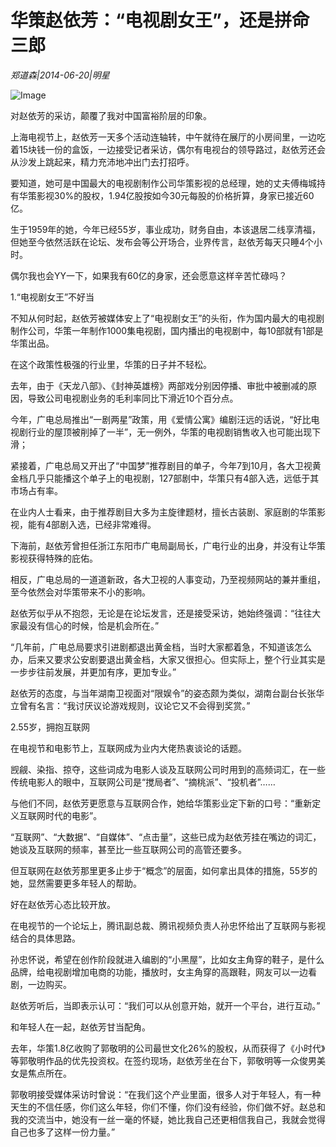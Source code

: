 # 华策赵依芳：“电视剧女王”，还是拼命三郎

*郑道森|2014-06-20|明星*

![Image](http://static.ylzbl.com/uploads/ueditor/php/upload/image/20180307/1520411479562275.jpeg)

对赵依芳的采访，颠覆了我对中国富裕阶层的印象。

上海电视节上，赵依芳一天多个活动连轴转，中午就待在展厅的小房间里，一边吃着15块钱一份的盒饭，一边接受记者采访，偶尔有电视台的领导路过，赵依芳还会从沙发上跳起来，精力充沛地冲出门去打招呼。

要知道，她可是中国最大的电视剧制作公司华策影视的总经理，她的丈夫傅梅城持有华策影视30%的股权，1.94亿股按如今30元每股的价格折算，身家已接近60亿。

生于1959年的她，今年已经55岁，事业成功，财务自由，本该退居二线享清福，但她至今依然活跃在论坛、发布会等公开场合，业界传言，赵依芳每天只睡4个小时。

偶尔我也会YY一下，如果我有60亿的身家，还会愿意这样辛苦忙碌吗？

1.“电视剧女王”不好当

不知从何时起，赵依芳被媒体安上了“电视剧女王”的头衔，作为国内最大的电视剧制作公司，华策一年制作1000集电视剧，国内播出的电视剧中，每10部就有1部是华策出品。

在这个政策性极强的行业里，华策的日子并不轻松。

去年，由于《天龙八部》、《封神英雄榜》两部戏分别因停播、审批中被删减的原因，导致公司电视剧业务的毛利率同比下滑近10个百分点。

今年，广电总局推出“一剧两星”政策，用《爱情公寓》编剧汪远的话说，“好比电视剧行业的屋顶被削掉了一半”，无一例外，华策的电视剧销售收入也可能出现下滑；

紧接着，广电总局又开出了“中国梦”推荐剧目的单子，今年7到10月，各大卫视黄金档几乎只能播这个单子上的电视剧，127部剧中，华策只有4部入选，远低于其市场占有率。

在业内人士看来，由于推荐剧目大多为主旋律题材，擅长古装剧、家庭剧的华策影视，能有4部剧入选，已经非常难得。

下海前，赵依芳曾担任浙江东阳市广电局副局长，广电行业的出身，并没有让华策影视获得特殊的庇佑。

相反，广电总局的一道道新政，各大卫视的人事变动，乃至视频网站的兼并重组，至今依然会对华策带来不小的影响。

赵依芳似乎从不抱怨，无论是在论坛发言，还是接受采访，她始终强调：“往往大家最没有信心的时候，恰是机会所在。”

“几年前，广电总局要求引进剧都退出黄金档，当时大家都着急，不知道该怎么办，后来又要求公安剧要退出黄金档，大家又很担心。但实际上，整个行业其实是一步步往前发展，并更加有序，更加专业。”

赵依芳的态度，与当年湖南卫视面对“限娱令”的姿态颇为类似，湖南台副台长张华立曾有名言：“我讨厌议论游戏规则，议论它又不会得到奖赏。”

2.55岁，拥抱互联网

在电视节和电影节上，互联网成为业内大佬热衷谈论的话题。

觊觎、染指、掠夺，这些词成为电影人谈及互联网公司时用到的高频词汇，在一些传统电影人的眼中，互联网公司是“搅局者”、“摘桃派”、“投机者”……

与他们不同，赵依芳更愿意与互联网合作，她给华策影业定下新的口号：“重新定义互联网时代的电影”。

“互联网”、“大数据”、“自媒体”、“点击量”，这些已成为赵依芳挂在嘴边的词汇，她谈及互联网的频率，甚至比一些互联网公司的高管还要多。

但互联网在赵依芳那里更多止步于“概念”的层面，如何拿出具体的措施，55岁的她，显然需要更多年轻人的帮助。

好在赵依芳心态比较开放。

在电视节的一个论坛上，腾讯副总裁、腾讯视频负责人孙忠怀给出了互联网与影视结合的具体思路。

孙忠怀说，希望在创作阶段就进入编剧的“小黑屋”，比如女主角穿的鞋子，是什么品牌，给电视剧增加电商的功能，播放时，女主角穿的高跟鞋，网友可以一边看剧，一边购买。

赵依芳听后，当即表示认可：“我们可以从创意开始，就开一个平台，进行互动。”

和年轻人在一起，赵依芳甘当配角。

去年，华策1.8亿收购了郭敬明的公司最世文化26%的股权，从而获得了《小时代》等郭敬明作品的优先投资权。在签约现场，赵依芳坐在台下，郭敬明等一众俊男美女是焦点所在。

郭敬明接受媒体采访时曾说：“在我们这个产业里面，很多人对于年轻人，有一种天生的不信任感，你们这么年轻，你们不懂，你们没有经验，你们做不好。赵总和我的交流当中，她没有一丝一毫的怀疑，她比我自己还更相信我自己，我就会觉得自己也多了这样一份力量。”

